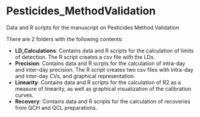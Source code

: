# Pesticides_MethodValidation
Data and R scripts for the manuscript on Pesticides Method Validation

There are 2 folders with the following contents:

- **LD_Calculations**: Contains data and R scripts for the calculation of limits of detection. The R script creates a csv file with the LDs.
- **Precision**: Contains data and R scrpts for the calculation of intra-day and inter-day precision. The R script creates two csv files with intra-day and inter-day CVs, and graphical representation.
- **Linearity**: Contains data and R scripts for the calculation of R2 as a measure of linearity, as well as graphical visualization of the calibration curves.
- **Recovery**: Contains data and R scripts for the calculation of recoveries from QCH and QCL preparations.

